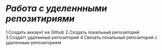 # ***Работа с уделеннными репозитириями*** 

1.Создать аккаунт на Github
2.Создать локальный репозиторий 
3.Создатт удаленный репозиторий
4.Связать локальный репозиторий с удаленным репозиторием